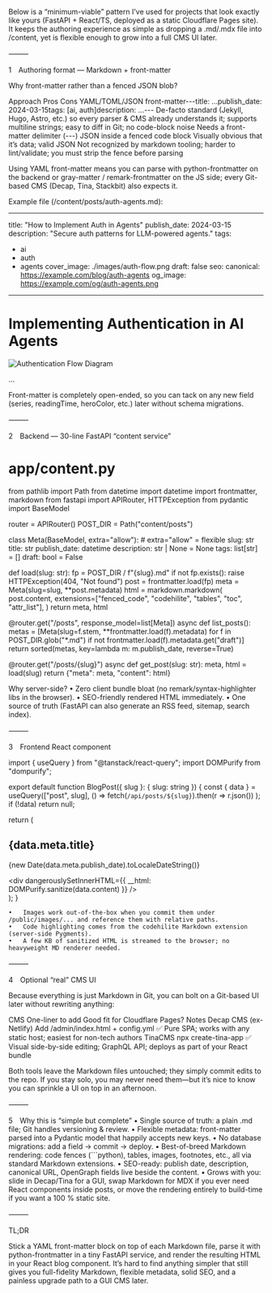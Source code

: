 Below is a “minimum-viable” pattern I’ve used for projects that look exactly like yours (FastAPI + React/TS, deployed as a static Cloudflare Pages site). It keeps the authoring experience as simple as dropping a .md/.mdx file into /content, yet is flexible enough to grow into a full CMS UI later.

⸻

1 Authoring format — Markdown + front-matter

Why front-matter rather than a fenced JSON blob?

Approach	Pros	Cons
YAML/TOML/JSON front-matter---title: ...publish_date: 2024-03-15tags: [ai, auth]description: ...---	De-facto standard (Jekyll, Hugo, Astro, etc.) so every parser & CMS already understands it; supports multiline strings; easy to diff in Git; no code-block noise	Needs a front-matter delimiter (---)
JSON inside a fenced code block	Visually obvious that it’s data; valid JSON	Not recognized by markdown tooling; harder to lint/validate; you must strip the fence before parsing

Using YAML front-matter means you can parse with python-frontmatter on the backend  or gray-matter / remark-frontmatter on the JS side; every Git-based CMS (Decap, Tina, Stackbit) also expects it.

Example file (/content/posts/auth-agents.md):

---
title: "How to Implement Auth in Agents"
publish_date: 2024-03-15
description: "Secure auth patterns for LLM-powered agents."
tags:
  - ai
  - auth
  - agents
cover_image: ./images/auth-flow.png
draft: false
seo:
  canonical: https://example.com/blog/auth-agents
  og_image: https://example.com/og/auth-agents.png
---

# Implementing Authentication in AI Agents

![Authentication Flow Diagram](./images/auth-flow.png)

...

Front-matter is completely open-ended, so you can tack on any new field (series, readingTime, heroColor, etc.) later without schema migrations.

⸻

2 Backend — 30-line FastAPI “content service”

# app/content.py
from pathlib import Path
from datetime import datetime
import frontmatter, markdown
from fastapi import APIRouter, HTTPException
from pydantic import BaseModel

router = APIRouter()
POST_DIR = Path("content/posts")

class Meta(BaseModel, extra="allow"):      # extra="allow" = flexible
    slug: str
    title: str
    publish_date: datetime
    description: str | None = None
    tags: list[str] = []
    draft: bool = False

def load(slug: str):
    fp = POST_DIR / f"{slug}.md"
    if not fp.exists():
        raise HTTPException(404, "Not found")
    post = frontmatter.load(fp)
    meta = Meta(slug=slug, **post.metadata)
    html = markdown.markdown(
        post.content,
        extensions=["fenced_code", "codehilite", "tables", "toc", "attr_list"],
    )
    return meta, html

@router.get("/posts", response_model=list[Meta])
async def list_posts():
    metas = [Meta(slug=f.stem, **frontmatter.load(f).metadata)
             for f in POST_DIR.glob("*.md") if not frontmatter.load(f).metadata.get("draft")]
    return sorted(metas, key=lambda m: m.publish_date, reverse=True)

@router.get("/posts/{slug}")
async def get_post(slug: str):
    meta, html = load(slug)
    return {"meta": meta, "content": html}

Why server-side?
	•	Zero client bundle bloat (no remark/syntax-highlighter libs in the browser).
	•	SEO-friendly rendered HTML immediately.
	•	One source of truth (FastAPI can also generate an RSS feed, sitemap, search index).

⸻

3 Frontend React component

import { useQuery } from "@tanstack/react-query";
import DOMPurify from "dompurify";

export default function BlogPost({ slug }: { slug: string }) {
  const { data } = useQuery(["post", slug], () =>
    fetch(`/api/posts/${slug}`).then(r => r.json())
  );
  if (!data) return null;

  return (
    <article className="prose lg:prose-xl mx-auto">
      <h1>{data.meta.title}</h1>
      <p className="text-sm text-gray-500">
        {new Date(data.meta.publish_date).toLocaleDateString()}
      </p>
      <div
        dangerouslySetInnerHTML={{ __html: DOMPurify.sanitize(data.content) }}
      />
    </article>
  );
}

	•	Images work out-of-the-box when you commit them under /public/images/... and reference them with relative paths.
	•	Code highlighting comes from the codehilite Markdown extension (server-side Pygments).
	•	A few KB of sanitized HTML is streamed to the browser; no heavyweight MD renderer needed.

⸻

4 Optional “real” CMS UI

Because everything is just Markdown in Git, you can bolt on a Git-based UI later without rewriting anything:

CMS	One-liner to add	Good fit for Cloudflare Pages?	Notes
Decap CMS (ex-Netlify)	Add /admin/index.html + config.yml	✅	Pure SPA; works with any static host; easiest for non-tech authors
TinaCMS	npx create-tina-app	✅	Visual side-by-side editing; GraphQL API; deploys as part of your React bundle

Both tools leave the Markdown files untouched; they simply commit edits to the repo. If you stay solo, you may never need them—but it’s nice to know you can sprinkle a UI on top in an afternoon.

⸻

5 Why this is “simple but complete”
	•	Single source of truth: a plain .md file; Git handles versioning & review.
	•	Flexible metadata: front-matter parsed into a Pydantic model that happily accepts new keys.
	•	No database migrations: add a field → commit → deploy.
	•	Best-of-breed Markdown rendering: code fences (```python), tables, images, footnotes, etc., all via standard Markdown extensions.
	•	SEO-ready: publish date, description, canonical URL, OpenGraph fields live beside the content.
	•	Grows with you: slide in Decap/Tina for a GUI, swap Markdown for MDX if you ever need React components inside posts, or move the rendering entirely to build-time if you want a 100 % static site.

⸻

TL;DR

Stick a YAML front-matter block on top of each Markdown file, parse it with python-frontmatter in a tiny FastAPI service, and render the resulting HTML in your React blog component. It’s hard to find anything simpler that still gives you full-fidelity Markdown, flexible metadata, solid SEO, and a painless upgrade path to a GUI CMS later.
